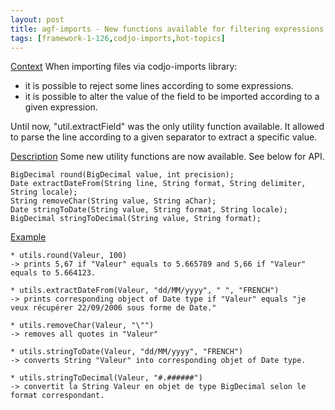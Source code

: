 ```yaml
---
layout: post
title: agf-imports - New functions available for filtering expressions
tags: [framework-1-126,codjo-imports,hot-topics]
---
```

<u>Context</u>
When importing files via codjo-imports library:
* it is possible to reject some lines according to some expressions.
* it is possible to alter the value of the field to be imported according to a given expression.

Until now, "util.extractField" was the only utility function available. It allowed to parse the line according to a given separator to extract a specific value.

<u>Description</u>
Some new utility functions are now available. See below for API.

```
BigDecimal round(BigDecimal value, int precision);
Date extractDateFrom(String line, String format, String delimiter, String locale);
String removeChar(String value, String aChar);
Date stringToDate(String value, String format, String locale);
BigDecimal stringToDecimal(String value, String format);
```

<u>Example</u>
```
* utils.round(Valeur, 100)
-> prints 5,67 if "Valeur" equals to 5.665789 and 5,66 if "Valeur" equals to 5.664123.

* utils.extractDateFrom(Valeur, "dd/MM/yyyy", " ", "FRENCH")
-> prints corresponding object of Date type if "Valeur" equals "je veux récupérer 22/09/2006 sous forme de Date."

* utils.removeChar(Valeur, "\"")
-> removes all quotes in "Valeur"

* utils.stringToDate(Valeur, "dd/MM/yyyy", "FRENCH")
-> converts String "Valeur" into corresponding objet of Date type.

* utils.stringToDecimal(Valeur, "#.######")
-> convertit la String Valeur en objet de type BigDecimal selon le format correspondant.
```